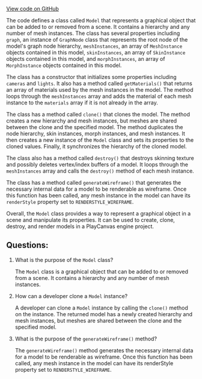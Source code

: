 [View code on GitHub](https://github.com/playcanvas/engine/src/scene/model.js)

The code defines a class called `Model` that represents a graphical object that can be added to or removed from a scene. It contains a hierarchy and any number of mesh instances. The class has several properties including `graph`, an instance of `GraphNode` class that represents the root node of the model's graph node hierarchy, `meshInstances`, an array of `MeshInstance` objects contained in this model, `skinInstances`, an array of `SkinInstance` objects contained in this model, and `morphInstances`, an array of `MorphInstance` objects contained in this model.

The class has a constructor that initializes some properties including `cameras` and `lights`. It also has a method called `getMaterials()` that returns an array of materials used by the mesh instances in the model. The method loops through the `meshInstances` array and adds the material of each mesh instance to the `materials` array if it is not already in the array.

The class has a method called `clone()` that clones the model. The method creates a new hierarchy and mesh instances, but meshes are shared between the clone and the specified model. The method duplicates the node hierarchy, skin instances, morph instances, and mesh instances. It then creates a new instance of the `Model` class and sets its properties to the cloned values. Finally, it synchronizes the hierarchy of the cloned model.

The class also has a method called `destroy()` that destroys skinning texture and possibly deletes vertex/index buffers of a model. It loops through the `meshInstances` array and calls the `destroy()` method of each mesh instance.

The class has a method called `generateWireframe()` that generates the necessary internal data for a model to be renderable as wireframe. Once this function has been called, any mesh instance in the model can have its `renderStyle` property set to `RENDERSTYLE_WIREFRAME`.

Overall, the `Model` class provides a way to represent a graphical object in a scene and manipulate its properties. It can be used to create, clone, destroy, and render models in a PlayCanvas engine project.
## Questions: 
 1. What is the purpose of the `Model` class?
    
    The `Model` class is a graphical object that can be added to or removed from a scene. It contains a hierarchy and any number of mesh instances.

2. How can a developer clone a `Model` instance?
    
    A developer can clone a `Model` instance by calling the `clone()` method on the instance. The returned model has a newly created hierarchy and mesh instances, but meshes are shared between the clone and the specified model.

3. What is the purpose of the `generateWireframe()` method?
    
    The `generateWireframe()` method generates the necessary internal data for a model to be renderable as wireframe. Once this function has been called, any mesh instance in the model can have its renderStyle property set to `RENDERSTYLE_WIREFRAME`.